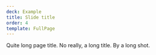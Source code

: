 ```yaml
---
deck: Example
title: Slide title
order: 4
template: FullPage
---
```


Quite long page title. No really, a long title. By a long shot.

